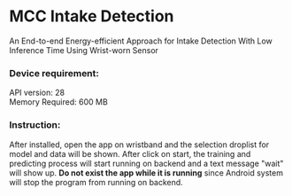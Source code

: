 # MCC Intake Detection
An End-to-end Energy-efficient Approach for Intake Detection With Low Inference Time Using Wrist-worn Sensor
 
### Device requirement:
API version: 28 <br>
Memory Required: 600 MB <br>

### Instruction:
After installed, open the app on wristband and the selection droplist for model and data will be shown. After click on start, the training and predicting process will start running on backend and a text message "wait" will show up. <b>Do not exist the app while it is running</b> since Android system will stop the program from running on backend. 
